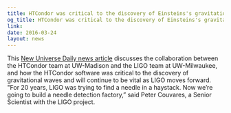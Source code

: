 ```yaml
---
title: HTCondor was critical to the discovery of Einsteins's gravitational waves at LIGO
og_title: HTCondor was critical to the discovery of Einsteins's gravitational waves at LIGO
link: 
date: 2016-03-24
layout: news
---
```


This  <a href="http://newuniversedaily.com/2016/03/08/the-cyber-brain-behind-ligos-gravitational-waves-discovery/" data-proofer-ignore>New Universe Daily news article</a> discusses the collaboration between the HTCondor team at UW-Madison and the LIGO team at UW-Milwaukee, and how the HTCondor software was critical to the discovery of gravitational waves and will continue to be vital as LIGO moves forward.  "For 20 years, LIGO was trying to find a needle in a haystack. Now we’re going to build a needle detection factory,” said Peter Couvares, a Senior Scientist with the LIGO project. 
